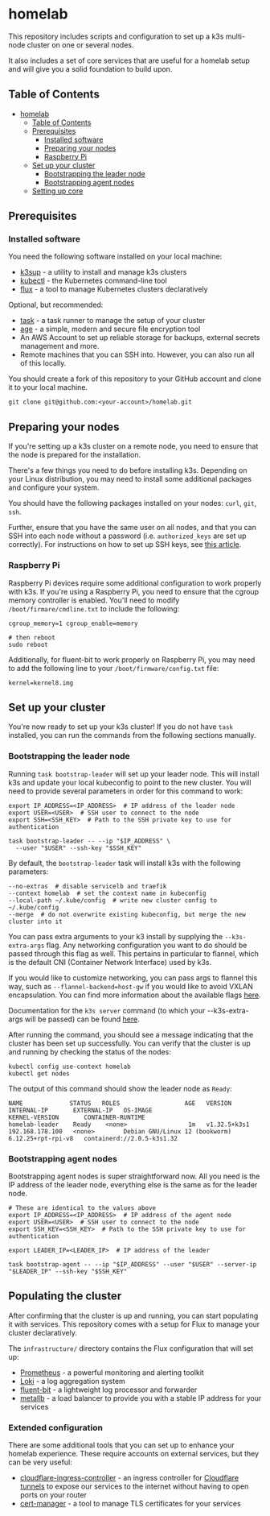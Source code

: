 # homelab

This repository includes scripts and configuration to set up a k3s multi-node cluster on one or several nodes.

It also includes a set of core services that are useful for a homelab setup and will give you a solid foundation
to build upon.

## Table of Contents

- [homelab](#homelab)
  - [Table of Contents](#table-of-contents)
  - [Prerequisites](#prerequisites)
    - [Installed software](#installed-software)
    - [Preparing your nodes](#preparing-your-nodes)
    - [Raspberry Pi](#raspberry-pi)
  - [Set up your cluster](#set-up-your-cluster)
    - [Bootstrapping the leader node](#bootstrapping-the-leader-node)
    - [Bootstrapping agent nodes](#bootstrapping-agent-nodes)
  - [Setting up core](#setting-up-core)

## Prerequisites

### Installed software

You need the following software installed on your local machine:

- [k3sup](https://github.com/alexellis/k3sup) - a utility to install and manage k3s clusters
- [kubectl](https://kubernetes.io/docs/tasks/tools/) - the Kubernetes command-line tool
- [flux](https://fluxcd.io/docs/installation/) - a tool to manage Kubernetes clusters declaratively

Optional, but recommended:
- [task](https://taskfile.dev/) - a task runner to manage the setup of your cluster
- [age](https://age-encryption.org/) - a simple, modern and secure file encryption tool
- An AWS Account to set up reliable storage for backups, external secrets management and more.
- Remote machines that you can SSH into. However, you can also run all of this locally.

You should create a fork of this repository to your GitHub account and clone it to your local machine.

```shell
git clone git@github.com:<your-account>/homelab.git
```

## Preparing your nodes

If you're setting up a k3s cluster on a remote node, you need to ensure that the node is prepared for the installation.

There's a few things you need to do before installing k3s.
Depending on your Linux distribution, you may need to install some additional packages and configure your system.

You should have the following packages installed on your nodes: `curl`, `git`, `ssh`.

Further, ensure that you have the same user on all nodes, and that you can SSH into each node without a password
(i.e. `authorized_keys` are set up correctly). For instructions on how to set up SSH keys, see
[this article](https://docs.github.com/en/authentication/connecting-to-github-with-ssh/generating-a-new-ssh-key-and-adding-it-to-the-ssh-agent).

### Raspberry Pi

Raspberry Pi devices require some additional configuration to work properly with k3s.
If you're using a Raspberry Pi, you need to ensure that the cgroup memory controller is enabled.
You'll need to modify `/boot/firmare/cmdline.txt` to include the following:

```shell
cgroup_memory=1 cgroup_enable=memory

# then reboot
sudo reboot
```

Additionally, for fluent-bit to work properly on Raspberry Pi, you may need to add the following line to your
`/boot/firmware/config.txt` file:

```shell
kernel=kernel8.img
```

## Set up your cluster

You're now ready to set up your k3s cluster! If you do not have `task` installed, you can run the commands
from the following sections manually.

### Bootstrapping the leader node

Running `task bootstrap-leader` will set up your leader node. This will install k3s and update your local kubeconfig
to point to the new cluster. You will need to provide several parameters in order for this command to work:

```shell
export IP_ADDRESS=<IP_ADDRESS>  # IP address of the leader node
export USER=<USER>  # SSH user to connect to the node
export SSH=<SSH_KEY>  # Path to the SSH private key to use for authentication

task bootstrap-leader -- --ip "$IP_ADDRESS" \
  --user "$USER" --ssh-key "$SSH_KEY"
```

By default, the `bootstrap-leader` task will install k3s with the following parameters:

```shell
--no-extras  # disable servicelb and traefik
--context homelab  # set the context name in kubeconfig
--local-path ~/.kube/config  # write new cluster config to ~/.kube/config
--merge  # do not overwrite existing kubeconfig, but merge the new cluster into it
```

You can pass extra arguments to your k3 install by supplying the `--k3s-extra-args`
flag. Any networking configuration you want to do should be passed through this flag as well.
This pertains in particular to flannel, which is the default CNI (Container Network Interface) used by k3s.

If you would like to customize networking, you can pass args to flannel this way, such as `--flannel-backend=host-gw`
if you would like to avoid VXLAN encapsulation. You can find more information about the available flags
[here](https://github.com/alexellis/k3sup?tab=readme-ov-file#-setup-a-kubernetes-server-with-k3sup).

Documentation for the `k3s server` command (to which your --k3s-extra-args will be passed) can be found
[here](https://docs.k3s.io/cli/server).

After running the command, you should see a message indicating that the cluster has been set up successfully.
You can verify that the cluster is up and running by checking the status of the nodes:

```shell
kubectl config use-context homelab
kubectl get nodes
```

The output of this command should show the leader node as `Ready`:

```text
NAME             STATUS   ROLES                  AGE   VERSION        INTERNAL-IP       EXTERNAL-IP   OS-IMAGE                         KERNEL-VERSION       CONTAINER-RUNTIME
homelab-leader    Ready    <none>                 1m   v1.32.5+k3s1   192.168.178.100   <none>        Debian GNU/Linux 12 (bookworm)   6.12.25+rpt-rpi-v8   containerd://2.0.5-k3s1.32
```

### Bootstrapping agent nodes

Bootstrapping agent nodes is super straightforward now.
All you need is the IP address of the leader node, everything else is the same as for the leader node.

```shell
# These are identical to the values above
export IP_ADDRESS=<IP_ADDRESS>  # IP address of the agent node
export USER=<USER>  # SSH user to connect to the node
export SSH_KEY=<SSH_KEY>  # Path to the SSH private key to use for authentication

export LEADER_IP=<LEADER_IP>  # IP address of the leader

task bootstrap-agent -- --ip "$IP_ADDRESS" --user "$USER" --server-ip "$LEADER_IP" --ssh-key "$SSH_KEY"
```

## Populating the cluster

After confirming that the cluster is up and running, you can start populating it with services.
This repository comes with a setup for Flux to manage your cluster declaratively.

The `infrastructure/` directory contains the Flux configuration that will set up:

- [Prometheus](https://prometheus.io/) - a powerful monitoring and alerting toolkit
- [Loki](https://grafana.com/oss/loki/) - a log aggregation system
- [fluent-bit](https://fluentbit.io/) - a lightweight log processor and forwarder
- [metallb](https://metallb.universe.tf/) - a load balancer to provide you with a stable IP address for your services

### Extended configuration

There are some additional tools that you can set up to enhance your homelab experience.
These require accounts on external services, but they can be very useful:

- [cloudflare-ingress-controller](https://github.com/STRRL/cloudflare-tunnel-ingress-controller) - an ingress controller
  for [Cloudflare tunnels](https://developers.cloudflare.com/cloudflare-one/connections/connect-networks/) to expose our services to the internet without having to open ports on your router
- [cert-manager](https://cert-manager.io/) - a tool to manage TLS certificates for your services